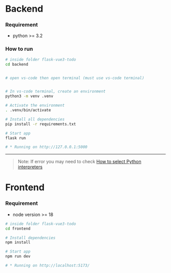 # Backend

### Requirement

- python >= 3.2

### How to run

```bash
# inside folder flask-vue3-todo
cd backend


# open vs-code then open terminal (must use vs-code terminal)


# In vs-code terminal, create an environment
python3 -m venv .venv

# Activate the environment
. .venv/bin/activate

# Install all dependencies
pip install -r requirements.txt

# Start app
flask run

# * Running on http://127.0.0.1:5000
```
___

> Note: If error you may need to check [How to select Python interpreters
](https://code.visualstudio.com/docs/python/environments#_working-with-python-interpreters)

# Frontend

### Requirement

- node version >= 18

```bash
# inside folder flask-vue3-todo
cd frontend

# Install dependencies
npm install

# Start app
npm run dev

# * Running on http://localhost:5173/
```
